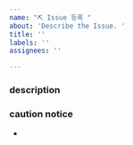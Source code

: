 ```yaml
---
name: "⛏️ Issue 등록 "
about: 'Describe the Issue. '
title: ''
labels: ''
assignees: ''

---
```



### description


### caution notice

-

